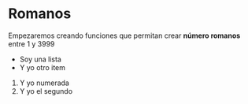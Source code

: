 # Romanos

Empezaremos creando funciones que permitan crear **número romanos** entre 1 y 3999

- Soy una lista
- Y yo otro item

1. Y yo numerada
1. Y yo el segundo